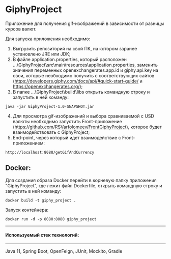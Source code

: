 # GiphyProject
Приложение для получения gif-изображений в зависимости от разницы курсов валют.

Для запуска приложения необходимо:
1. Выгрузить репозиторий на свой ПК, на котором заранее установлено JRE или JDK;
2. В файле application.properties, который расположен ...\GiphyProject\src\main\resources\application.properties,
заменить значения переменных openexchangerates.app.id и giphy.api.key на свои, которые необходимо получить
с соответствующих сайтов (https://developers.giphy.com/docs/api/#quick-start-guide/ и https://openexchangerates.org/);
3. В папке ...\GiphyProject\build\libs открыть командную строку и запустить в ней команду:
```  
java -jar GiphyProject-1.0-SNAPSHOT.jar
```
4. Для просмотра gif-изображений и выбора сравниваемой с USD валюты необходимо запустить Front-приложение
(https://github.com/RSVarfolomeev/FrontGiphyProject), которое будет взаимодействовать с GiphyProject;
5. End-point, через который идет взаимодействие с Front-приложением:
```
http://localhost:8080/getGifAndCurrency
```

Docker:
---
Для создания образа Docker перейти в корневую папку приложения "GiphyProject", где лежит файл Dockerfile,
открыть командную строку и запустить в ней команду:
```  
docker build -t giphy_project .
```
Запуск контейнера:
```
docker run -d -p 8080:8080 giphy_project
```
---
#### Используемый стек технологий:

---

Java 11, Spring Boot, OpenFeign, JUnit, Mockito, Gradle
